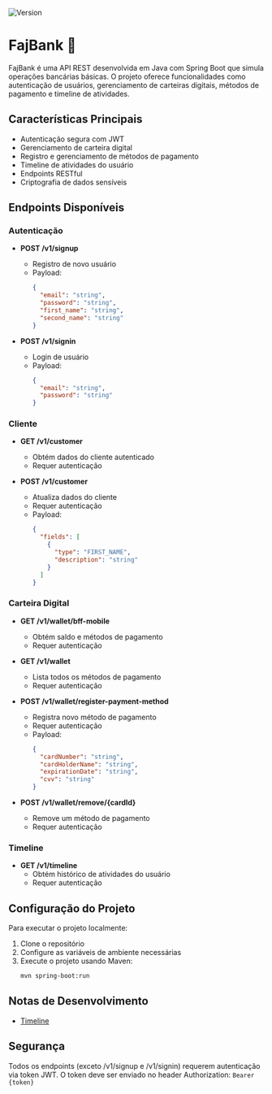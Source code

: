 ![Version](https://img.shields.io/badge/0.0.1-alpha)

# FajBank 🍎

FajBank é uma API REST desenvolvida em Java com Spring Boot que simula operações bancárias básicas. O projeto oferece funcionalidades como autenticação de usuários, gerenciamento de carteiras digitais, métodos de pagamento e timeline de atividades.

## Características Principais

- Autenticação segura com JWT
- Gerenciamento de carteira digital
- Registro e gerenciamento de métodos de pagamento
- Timeline de atividades do usuário
- Endpoints RESTful
- Criptografia de dados sensíveis

## Endpoints Disponíveis

### Autenticação

- **POST /v1/signup**
  - Registro de novo usuário
  - Payload:
    ```json
    {
      "email": "string",
      "password": "string",
      "first_name": "string",
      "second_name": "string"
    }
    ```

- **POST /v1/signin**
  - Login de usuário
  - Payload:
    ```json
    {
      "email": "string",
      "password": "string"
    }
    ```

### Cliente

- **GET /v1/customer**
  - Obtém dados do cliente autenticado
  - Requer autenticação

- **POST /v1/customer**
  - Atualiza dados do cliente
  - Requer autenticação
  - Payload:
    ```json
    {
      "fields": [
        {
          "type": "FIRST_NAME",
          "description": "string"
        }
      ]
    }
    ```

### Carteira Digital

- **GET /v1/wallet/bff-mobile**
  - Obtém saldo e métodos de pagamento
  - Requer autenticação

- **GET /v1/wallet**
  - Lista todos os métodos de pagamento
  - Requer autenticação

- **POST /v1/wallet/register-payment-method**
  - Registra novo método de pagamento
  - Requer autenticação
  - Payload:
    ```json
    {
      "cardNumber": "string",
      "cardHolderName": "string",
      "expirationDate": "string",
      "cvv": "string"
    }
    ```

- **POST /v1/wallet/remove/{cardId}**
  - Remove um método de pagamento
  - Requer autenticação

### Timeline

- **GET /v1/timeline**
  - Obtém histórico de atividades do usuário
  - Requer autenticação

## Configuração do Projeto

Para executar o projeto localmente:

1. Clone o repositório
2. Configure as variáveis de ambiente necessárias
3. Execute o projeto usando Maven:
   ```bash
   mvn spring-boot:run
   ```

## Notas de Desenvolvimento

- [Timeline](doc/timeline-doc.md)

## Segurança

Todos os endpoints (exceto /v1/signup e /v1/signin) requerem autenticação via token JWT.
O token deve ser enviado no header Authorization: `Bearer {token}`
